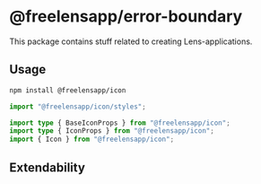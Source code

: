 # @freelensapp/error-boundary

This package contains stuff related to creating Lens-applications. 

## Usage

```sh
npm install @freelensapp/icon
```

```typescript
import "@freelensapp/icon/styles";

import type { BaseIconProps } from "@freelensapp/icon";
import type { IconProps } from "@freelensapp/icon";
import { Icon } from "@freelensapp/icon";
```

## Extendability
